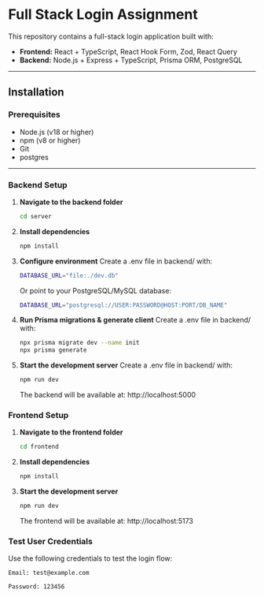 # Full Stack Login Assignment

This repository contains a full-stack login application built with:

- **Frontend:** React + TypeScript, React Hook Form, Zod, React Query  
- **Backend:** Node.js + Express + TypeScript, Prisma ORM, PostgreSQL

---

## Installation

### Prerequisites

- Node.js (v18 or higher)  
- npm (v8 or higher)  
- Git  
- postgres

---

### Backend Setup

1. **Navigate to the backend folder**  
   ```bash
   cd server

2. **Install dependencies**
    ```bash
    npm install

2. **Configure environment**
Create a .env file in backend/ with:
    ```bash
    DATABASE_URL="file:./dev.db"
    ```
    Or point to your PostgreSQL/MySQL database:
    ```bash
    DATABASE_URL="postgresql://USER:PASSWORD@HOST:PORT/DB_NAME"  

2. **Run Prisma migrations & generate client**
Create a .env file in backend/ with:
    ```bash
    npx prisma migrate dev --name init
    npx prisma generate

2. **Start the development server**
Create a .env file in backend/ with:
    ```bash
    npm run dev
    ```
    The backend will be available at: http://localhost:5000

### Frontend Setup

1. **Navigate to the frontend folder**
    ```bash
    cd frontend
    ```

2. **Install dependencies**
    ```bash
    npm install
    ```

3. **Start the development server**
    ```bash
    npm run dev
    ```

    The frontend will be available at: http://localhost:5173

### Test User Credentials

Use the following credentials to test the login flow:

    Email: test@example.com

    Password: 123456